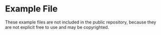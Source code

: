 Example File
============

These example files are not included in the public repository, because they are not explicit free to use 
and may be copyrighted.